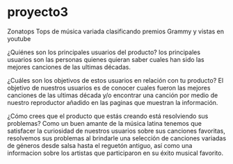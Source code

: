 # proyecto3
Zonatops
Tops de música variada clasificando premios Grammy y vistas en youtube

¿Quiénes son los principales usuarios del producto?
los principales usuarios son las personas quienes quieran saber cuales han sido las mejores canciones de las ultimas décadas.


¿Cuáles son los objetivos de estos usuarios en relación con tu producto?
El objetivo de nuestros usuarios es de conocer cuales fueron las mejores canciones de las ultimas década y/o 
encontrar una canción por medio de nuestro reproductor añadido en las paginas que muestran la información.


¿Cómo crees que el producto que estás creando está resolviendo sus problemas?
Como un buen amante de la música latina tenemos que satisfacer la curiosidad de nuestros usuarios sobre sus canciones favoritas,
resolvemos sus problemas al brindarle una selección de canciones variadas de géneros desde salsa hasta el reguetón antiguo,
así como una informacion sobre los artistas que participaron en su éxito musical favorito.

